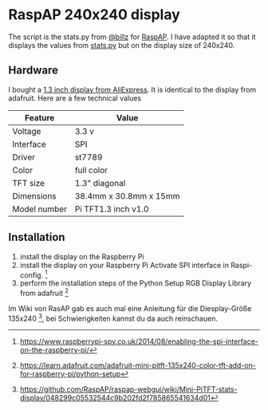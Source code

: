 # RaspAP 240x240 display

The script is the stats.py from [@billz](https://github.com/billz) for [RaspAP](https://github.com/RaspAP).
I have adapted it so that it displays the values from [stats.py](https://github.com/RaspAP/raspap-webgui/blob/master/app/pitft/stats.py) but on the display size of 240x240.


## Hardware
I bought a [1.3 inch display from AliExpress](https://aliexpress.com/item/1005001746881831.html). It is identical to the display from adafruit.
Here are a few technical values

| Feature      | Value                   |
|--------------|-------------------------|
| Voltage      | 3.3 v                   |
| Interface    | SPI                     |
| Driver       | st7789                  |
| Color        | full color              |
| TFT size     | 1.3" diagonal           |
| Dimensions   | 38.4mm x 30.8mm x 15mm  |
| Model number | Pi TFT1.3 inch v1.0     |


## Installation
1. install the display on the Raspberry Pi
2. install the display on your Raspberry Pi Activate SPI interface in Raspi-config. [^1]
3. perform the installation steps of the Python Setup RGB Display Library from adafruit [^2]

Im Wiki von RasAP gab es auch mal eine Anleitung für die Diesplay-Größe 135x240 [^3], bei Schwierigkeiten kannst du da auch  reinschauen.


[^1]: https://www.raspberrypi-spy.co.uk/2014/08/enabling-the-spi-interface-on-the-raspberry-pi/
[^2]: https://learn.adafruit.com/adafruit-mini-pitft-135x240-color-tft-add-on-for-raspberry-pi/python-setup
[^3]: https://github.com/RaspAP/raspap-webgui/wiki/Mini-PiTFT-stats-display/048299c05532544c9b202fd2f785865541634d01
